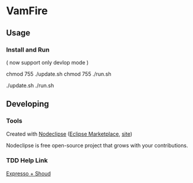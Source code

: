 # VamFire



## Usage

### Install and Run 

( now support only devlop mode )

chmod 755 ./update.sh
chmod 755 ./run.sh

./update.sh
./run.sh

## Developing


### Tools

Created with [Nodeclipse](https://github.com/Nodeclipse/nodeclipse-1)
 ([Eclipse Marketplace](http://marketplace.eclipse.org/content/nodeclipse), [site](http://www.nodeclipse.org))   

Nodeclipse is free open-source project that grows with your contributions.

### TDD Help Link

[Expresso + Shoud](http://vimeo.com/19763028)
